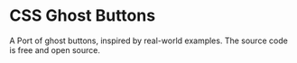# CSS Ghost Buttons

A Port of ghost buttons, inspired by real-world examples. The source code is free and open source.
